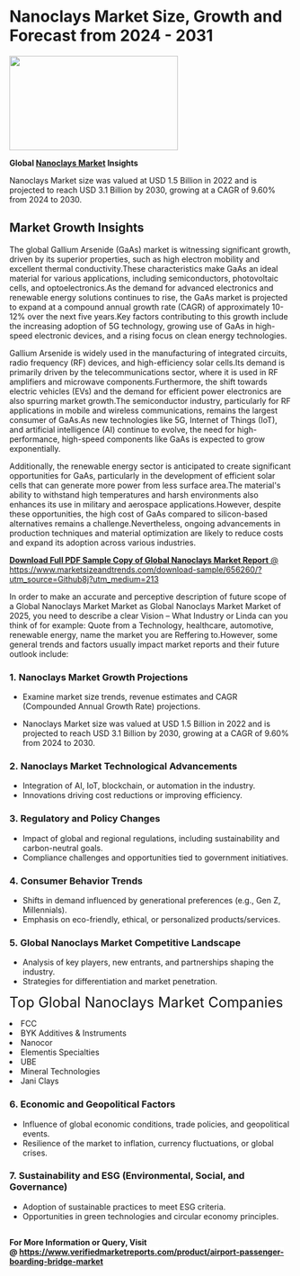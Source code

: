 <H1>Nanoclays Market Size, Growth and Forecast from 2024 - 2031</H1><img class="aligncenter size-medium wp-image-584254" src="https://thirdeyenews.in/wp-content/uploads/2024/09/Global-Market-Research-300x168.jpeg" alt="" width="300" height="168" /><p><strong>Global&nbsp;<a href="https://www.marketsizeandtrends.com/download-sample/656260/?utm_source=Github8j?utm_medium=213">Nanoclays Market</a> Insights</strong></p><p>Nanoclays Market size was valued at USD 1.5 Billion in 2022 and is projected to reach USD 3.1 Billion by 2030, growing at a CAGR of 9.60% from 2024 to 2030.</p><p><h2>Market Growth Insights</h2> <p>The global Gallium Arsenide (GaAs) market is witnessing significant growth, driven by its superior properties, such as high electron mobility and excellent thermal conductivity.These characteristics make GaAs an ideal material for various applications, including semiconductors, photovoltaic cells, and optoelectronics.As the demand for advanced electronics and renewable energy solutions continues to rise, the GaAs market is projected to expand at a compound annual growth rate (CAGR) of approximately 10-12% over the next five years.Key factors contributing to this growth include the increasing adoption of 5G technology, growing use of GaAs in high-speed electronic devices, and a rising focus on clean energy technologies.</p> <p><a href="#"></a></p> <p>Gallium Arsenide is widely used in the manufacturing of integrated circuits, radio frequency (RF) devices, and high-efficiency solar cells.Its demand is primarily driven by the telecommunications sector, where it is used in RF amplifiers and microwave components.Furthermore, the shift towards electric vehicles (EVs) and the demand for efficient power electronics are also spurring market growth.The semiconductor industry, particularly for RF applications in mobile and wireless communications, remains the largest consumer of GaAs.As new technologies like 5G, Internet of Things (IoT), and artificial intelligence (AI) continue to evolve, the need for high-performance, high-speed components like GaAs is expected to grow exponentially.</p> <p>Additionally, the renewable energy sector is anticipated to create significant opportunities for GaAs, particularly in the development of efficient solar cells that can generate more power from less surface area.The material's ability to withstand high temperatures and harsh environments also enhances its use in military and aerospace applications.However, despite these opportunities, the high cost of GaAs compared to silicon-based alternatives remains a challenge.Nevertheless, ongoing advancements in production techniques and material optimization are likely to reduce costs and expand its adoption across various industries.</p> <p><a href="#"></p><p><span class=""><strong>Download Full PDF Sample Copy of Global Nanoclays Market Report</strong> @ <a href="https://www.marketsizeandtrends.com/download-sample/656260/?utm_source=Github8j?utm_medium=213" target="_blank">https://www.marketsizeandtrends.com/download-sample/656260/?utm_source=Github8j?utm_medium=213</a></span></p><p>In order to make an accurate and perceptive description of future scope of a Global&nbsp;Nanoclays Market Market as Global&nbsp;Nanoclays Market Market of 2025, you need to describe a clear Vision &ndash; What Industry or Linda can you think of for example: Quote from a Technology, healthcare, automotive, renewable energy, name the market you are Reffering to.However, some general trends and factors usually impact market reports and their future outlook include:</p><h3>1.&nbsp;<strong>Nanoclays Market Growth Projections</strong></h3><ul><li>Examine market size trends, revenue estimates and CAGR (Compounded Annual Growth Rate) projections.</li><li><p>Nanoclays Market size was valued at USD 1.5 Billion in 2022 and is projected to reach USD 3.1 Billion by 2030, growing at a CAGR of 9.60% from 2024 to 2030.</p></li></ul><h3>2.&nbsp;<strong>Nanoclays Market Technological Advancements</strong></h3><ul><li>Integration of AI, IoT, blockchain, or automation in the industry.</li><li>Innovations driving cost reductions or improving efficiency.</li></ul><h3>3.&nbsp;<strong>Regulatory and Policy Changes</strong></h3><ul><li>Impact of global and regional regulations, including sustainability and carbon-neutral goals.</li><li>Compliance challenges and opportunities tied to government initiatives.</li></ul><h3>4.&nbsp;<strong>Consumer Behavior Trends</strong></h3><ul><li>Shifts in demand influenced by generational preferences (e.g., Gen Z, Millennials).</li><li>Emphasis on eco-friendly, ethical, or personalized products/services.</li></ul><h3>5.&nbsp;<strong>Global Nanoclays Market Competitive Landscape</strong></h3><ul><li>Analysis of key players, new entrants, and partnerships shaping the industry.</li><li>Strategies for differentiation and market penetration.</li></ul><p data-pm-slice="1 1 []"><span style="color: inherit; font-family: inherit; font-size: 25px;">Top Global Nanoclays Market Companies</span></p><div class="" data-test-id=""><p><li>FCC</li><li> BYK Additives & Instruments</li><li> Nanocor</li><li> Elementis Specialties</li><li> UBE</li><li> Mineral Technologies</li><li> Jani Clays</li></p></div><h3>6.&nbsp;<strong>Economic and Geopolitical Factors</strong></h3><ul><li>Influence of global economic conditions, trade policies, and geopolitical events.</li><li>Resilience of the market to inflation, currency fluctuations, or global crises.</li></ul><h3>7.&nbsp;<strong>Sustainability and ESG (Environmental, Social, and Governance)</strong></h3><ul><li>Adoption of sustainable practices to meet ESG criteria.</li><li>Opportunities in green technologies and circular economy principles.</li></ul><h2><strong style="font-size: 14px;">For More Information or Query, Visit @&nbsp;</strong><a style="background-color: #ffffff; font-size: 14px;" href="https://www.marketsizeandtrends.com/report/nanoclays-market/" target="_blank">https://www.verifiedmarketreports.com/product/airport-passenger-boarding-bridge-market</a></h2>